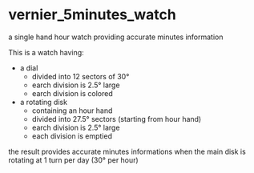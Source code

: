 # vernier_5minutes_watch
a single hand hour watch providing accurate minutes information

This is a watch having:
- a dial 
  * divided into 12 sectors of 30°
  * earch division is 2.5° large
  * earch division is colored
- a rotating disk
  * containing an hour hand
  * divided into 27.5° sectors (starting from hour hand)
  * earch division is 2.5° large
  * each division is emptied

the result provides accurate minutes informations when the main disk is rotating at 1 turn per day (30° per hour)

